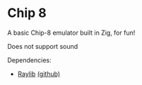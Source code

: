 # Chip 8

A basic Chip-8 emulator built in Zig, for fun!

Does not support sound

Dependencies:
- [Raylib](https://www.raylib.com/) [(github)](https://github.com/raysan5/raylib)

